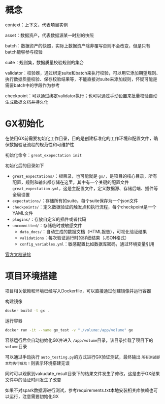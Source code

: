 # 概念

context：上下文，代表项目实例

asset：数据资产，代表数据源某一时刻的快照

batch：数据资产的快照，实际上数据资产除非覆写否则不会改变，但是只有batch能够参与校验

suite：规则集，数据质量校验规则的集合

validator：校验器，通过绑定suite和batch来执行校验，可以用它添加期望规则、执行数据质量校验、保存校验结果等，不能直接对suite来添加规则，怀疑可能是需要batch中的字段作为参考

checkpoint：可以通过绑定validator执行；也可以通过手动设置来批量校验自动生成数据文档并持久化

# GX初始化

在使用GX前需要初始化工作目录，目的是创建标准化的工作环境和配置文件，确保数据验证流程的规范性和可维护性

初始化命令：`great_exepectation init`

初始化后的目录如下

- `great_expectations/`：根目录，也可能就是 `gx/`，是项目的核心目录，所有配置，规则和输出都存储在这里，其中有一个关键的配置文件 `great_expectation.yml`，这是主配置文件，定义数据源、存储后端、插件等全局设置
- `expectations/`：存储所有的suite，每个suite保存为一个json文件
- `checkpoints/`：定义数据验证的触发点和执行流程，每个checkpoint是一个YAML文件
- `plugins/`：存放自定义的插件或者代码
- `uncommitted/`：存储临时或敏感文件
  - `data_docs/`：自动生成的数据文档（HTML报告），可视化验证结果
  - `validations`：每次验证运行时的详细结果（JSON格式）
  - `config_variables.yml`：敏感配置比如数据库密码，通过环境变量引用

[官方文档链接](https://docs.greatexpectations.io/docs/reference/learn/#)

# 项目环境搭建

项目相关依赖和环境已经写入Dockerfile，可以直接通过创建镜像并运行容器

构建镜像

```bash
docker build -t gx .
```

运行容器

```bash
docker run -it --name gx_test -v "./volume:/app/volume" gx
```

容器运行后会自动初始化GX并进入 `/app/volume`目录，该目录挂载了项目下的 `volume`目录

可以通过手动执行 `auto_testing.py`的方式进行GX验证测试，最终输出 `所有测试脚本均执行成功！`则表示环境搭建无误

同时可以观察到vakudate_result目录下的结果文件发生了修改，这是由于GX结果文件中的验证时间发生了改变

如果不对spark数据源进行测试，参考requirements.txt本地安装相关库依赖也可以运行，注意需要初始化GX
